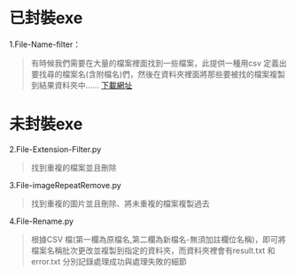 # 已封裝exe
1.File-Name-filter：
> 有時候我們需要在大量的檔案裡面找到一些檔案，此提供一種用csv 定義出要找尋的檔案名(含附檔名)們，然後在資料夾裡面將那些要被找的檔案複製到結果資料夾中......
> [下載網址](https://drive.google.com/open?id=1KpSHYbNQ8o7dn2Li6mf5C5Zuqh7z8jVz)
# 未封裝exe
2.File-Extension-Filter.py
> 找到重複的檔案並且刪除

3.File-imageRepeatRemove.py
> 找到重複的圖片並且刪除、將未重複的檔案複製過去

4.File-Rename.py
> 根據CSV 檔(第一欄為原檔名,第二欄為新檔名-無須加註欄位名稱)，即可將檔案名稱批次更改並複製到指定的資料夾，而資料夾裡會有result.txt 和 error.txt 分別記錄處理成功與處理失敗的細節